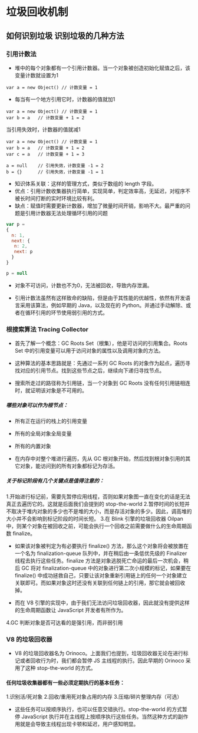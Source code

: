 # 垃圾回收机制
## 如何识别垃圾 识别垃圾的几种方法
###  引用计数法
- 堆中的每个对象都有一个引用计数器。当一个对象被创造初始化赋值之后，该变量计数就设置为1
```
var a = new Object() // 计数变量 = 1
```
- 每当有一个地方引用它时，计数器的值就加1
```
var a = new Object() // 计数变量 = 1
var b = a   // 计数变量 + 1 = 2
```
当引用失效时，计数器的值就减1
```
var a = new Object() // 计数变量 = 1
var b = a   // 计数变量 + 1 = 2
var c = a   // 计数变量 + 1 = 3

a = null    // 引用失效，计数变量 -1 = 2
b = {}      // 引用失效，计数变量 -1 = 1
```
- 知识体系关联：这样的管理方式，类似于数组的 length 字段。
- 优点：引用计数收集器执行简单，实现简单，判定效率高，无延迟，对程序不被长时间打断的实时环境比较有利。
- 缺点：赋值时需要更新计数器，增加了微量时间开销，影响不大。最严重的问题是引用计数器无法处理循环引用的问题

``` js
var p = 
{ 
  n: 1, 
  next: {
   n: 2,
   next: p
  }
}

p = null
```
- 对象不可访问，计数也不为0，无法被回收，导致内存泄漏。

- 引用计数法虽然有这样致命的缺陷，但是由于其性能的优越性，依然有开发语言采用该算法，例如早期的 Java，以及现在的 Python。并通过手动解除、或者在循环引用的环节使用弱引用的方式。

### 根搜索算法 Tracing Collector
- 首先了解一个概念：GC Roots Set（根集），他是可访问的引用集合。Roots Set 中的引用变量可以用于访问对象的属性以及调用对象的方法。

- 这种算法的基本思路就是：先通过一系列 GC Roots 的对象作为起点，遍历寻找对应的引用节点。找到这些节点之后，继续向下递归寻找节点。

- 搜索所走过的路径称为引用链，当一个对象到 GC Roots 没有任何引用链相连时，就证明该对象是不可用的。

##### 哪些对象可以作为根节点：
- 所有正在运行的栈上的引用变量
- 所有的全局对象全局变量
- 所有的内置对象

- 在内存中对整个堆进行遍历，先从 GC 根对象开始，然后找到根对象引用的其它对象，能访问到的所有对象都标记为存活。

##### 关于标记阶段有几个关键点是值得注意的：
1.开始进行标记前，需要先暂停应用线程，否则如果对象图一直在变化的话是无法真正去遍历它的。这就是后面我们会提到的 stop-the-world
2.暂停时间的长短并不取决于堆内对象的多少也不是堆的大小，而是存活对象的多少。因此，调高堆的大小并不会影响到标记阶段的时间长短。
3.在 Blink 引擎的垃圾回收器 Oilpan 中，则某个对象在被回收之前，可能会执行一个回收之前需要做什么的生命周期函数 finalize。

- 如果该对象被判定为有必要执行 finalize() 方法，那么这个对象将会被放置在一个名为 finalization-queue 队列中，并在稍后由一条低优先级的 Finalizer 线程去执行这些任务。finalize 方法是对象逃脱死亡命运的最后一次机会，稍后 GC 将对 finalization-queue 中的对象进行第二次小规模的标记，如果要在 finalize() 中成功拯救自己，只要让该对象重新引用链上的任何一个对象建立关联即可。而如果对象这时还没有关联到任何链上的引用，那它就会被回收掉。

- 而在 V8 引擎的实现中，由于我们无法访问垃圾回收器，因此就没有提供这样的生命周期函数让 JavaScript 开发者有所作为。

4.GC 判断对象是否可达看的是强引用，而非弱引用

### V8 的垃圾回收器
- V8 的垃圾回收器名为 Orinoco。上面我们也提到，垃圾回收器无论在进行标记或者回收行为时，我们都会暂停 JS 主线程的执行。因此早期的 Orinoco 采用了这种 stop-the-world 的方式。
#### 任何垃圾收集器都有一些必须定期执行的基本任务：
1.识别活/死对象
2.回收/重用死对象占用的内存
3.压缩/碎片整理内存（可选）

- 这些任务可以按顺序执行，也可以任意交错执行。stop-the-world 的方式暂停 JavaScript 执行并在主线程上按顺序执行这些任务。当然这种方式的副作用就是会导致主线程出现卡顿和延迟，用户感知明显。